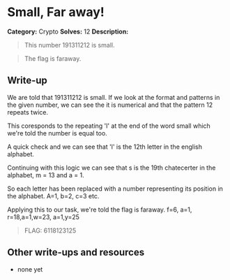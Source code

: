 



# Small, Far away!

**Category:** Crypto
**Solves:** 12
**Description:**

> This number 191311212 is small.

>The flag is faraway.


## Write-up

We are told that 191311212 is small.
If we look at the format and patterns in the given number, we can see the it is numerical and that the pattern 12 repeats twice. 

This coresponds to the repeating 'l' at the end of the word small which we're told the number is equal too. 

A quick check and we can see that 'l' is the 12th letter in the english alphabet.

Continuing with this logic we can see that s is the 19th chatecerter in the alphabet, m = 13 and a = 1.

So each letter has been replaced with a number representing its position in the alphabet. A=1, b=2, c=3 etc.

Applying this to our task, we're told the flag is faraway. f=6, a=1, r=18,a=1,w=23, a=1,y=25


> FLAG: 6118123125

## Other write-ups and resources

* none yet
